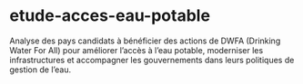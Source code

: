 # etude-acces-eau-potable
Analyse des pays candidats à bénéficier des actions de DWFA (Drinking Water For All) pour améliorer l’accès à l’eau potable, moderniser les infrastructures et accompagner les gouvernements dans leurs politiques de gestion de l’eau.
